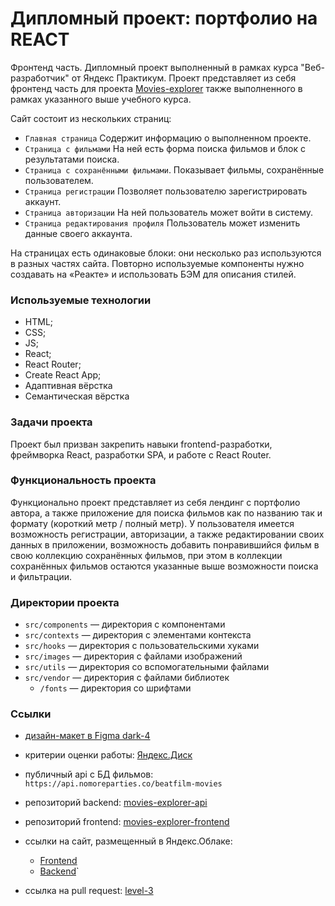 # Дипломный проект: портфолио на REACT

Фронтенд часть. Дипломный проект выполненный в рамках курса "Веб-разработчик" от Яндекс Практикум. Проект представляет из себя фронтенд часть для проекта [Movies-explorer](https://github.com/Agolubtsova/movies-explorer-api) также выполненного в рамках указанного выше учебного курса.

Сайт состоит из нескольких страниц:
- `Главная страница` Содержит информацию о выполненном проекте.
- `Страница с фильмами` На ней есть форма поиска фильмов и блок с результатами поиска.
- `Страница с сохранёнными фильмами`. Показывает фильмы, сохранённые пользователем.
- `Страница регистрации` Позволяет пользователю зарегистрировать аккаунт.
- `Страница авторизации` На ней пользователь может войти в систему.
- `Страница редактирования профиля` Пользователь может изменить данные своего аккаунта.

На страницах есть одинаковые блоки: они несколько раз используются в разных частях сайта. Повторно используемые компоненты нужно создавать на «Реакте» и использовать БЭМ для описания стилей.

### Используемые технологии
- HTML;
- CSS;
- JS;
- React;
- React Router;
- Create React App;
- Адаптивная вёрстка
- Семантическая вёрстка

### Задачи проекта

Проект был призван закрепить навыки frontend-разработки, фреймворка React, разработки SPA, и работе с React Router.

### Функциональность проекта

Функционально проект представляет из себя лендинг с портфолио автора, а также приложение для поиска фильмов как по названию так и формату (короткий метр / полный метр). У пользователя имеется возможность регистрации, авторизации, а также редактировании своих данных в приложении, возможность добавить понравившийся фильм в свою коллекцию сохранённых фильмов, при этом в коллекции сохранённых фильмов остаются указанные выше возможности поиска и фильтрации.

### Директории проекта

- `src/components` — директория с компонентами
- `src/contexts` — директория с элементами контекста
- `src/hooks` — директория с пользовательскими хуками
- `src/images` — директория с файлами изображений
- `src/utils` — директория со вспомогательными файлами
- `src/vendor` — директория с файлами библиотек
  - `/fonts` — директория со шрифтами


### Ссылки
- [дизайн-макет в Figma dark-4]([https://disk.yandex.ru/d/aSdNN-FR5mZbyw](https://www.figma.com/file/O8ajR8aCBiWpQFzhEh9z04/%D0%94%D0%B8%D0%BF%D0%BB%D0%BE%D0%BC%D0%BD%D1%8B%D0%B9-%D0%BF%D1%80%D0%BE%D0%B5%D0%BA%D1%82-dark-4?type=design&node-id=1%3A9662&mode=design&t=NttNlmRZb54QtQeA-1))
- критерии оценки работы: [Яндекс.Диск](https://disk.yandex.ru/i/qWf8pN6N5ZnwCA)
- публичный api с БД фильмов: `https://api.nomoreparties.co/beatfilm-movies`
  
- репозиторий backend: [movies-explorer-api](https://github.com/Agolubtsova/movies-explorer-api)
- репозиторий frontend: [movies-explorer-frontend](https://github.com/Agolubtsova/movies-explorer-frontend)
- cсылки на сайт, размещенный в Яндекс.Облаке:
  - [Frontend](https://agolubtsova.movies.nomoredomainsmonster.ru)
  - [Backend](https://api.agolubtsova.movies.nomoredomainsmonster.ru)`
- ссылка на pull request: [level-3](https://github.com/AGolubtsova/movies-explorer-frontend/pull/2)

